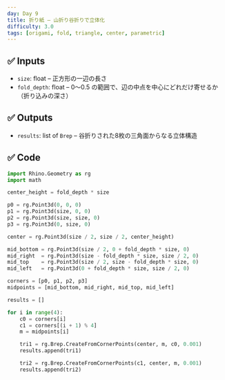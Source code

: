 ```yaml
---
day: Day 9
title: 折り紙 – 山折り谷折りで立体化
difficulty: 3.0
tags: [origami, fold, triangle, center, parametric]
---
```


## ✅ Inputs

- `size`: float – 正方形の一辺の長さ
- `fold_depth`: float – 0〜0.5 の範囲で、辺の中点を中心にどれだけ寄せるか（折り込みの深さ）

## ✅ Outputs

- `results`: list of `Brep` – 谷折りされた8枚の三角面からなる立体構造

## ✅ Code

```python
import Rhino.Geometry as rg
import math

center_height = fold_depth * size

p0 = rg.Point3d(0, 0, 0)
p1 = rg.Point3d(size, 0, 0)
p2 = rg.Point3d(size, size, 0)
p3 = rg.Point3d(0, size, 0)

center = rg.Point3d(size / 2, size / 2, center_height)

mid_bottom = rg.Point3d(size / 2, 0 + fold_depth * size, 0)
mid_right  = rg.Point3d(size - fold_depth * size, size / 2, 0)
mid_top    = rg.Point3d(size / 2, size - fold_depth * size, 0)
mid_left   = rg.Point3d(0 + fold_depth * size, size / 2, 0)

corners = [p0, p1, p2, p3]
midpoints = [mid_bottom, mid_right, mid_top, mid_left]

results = []

for i in range(4):
    c0 = corners[i]
    c1 = corners[(i + 1) % 4]
    m = midpoints[i]

    tri1 = rg.Brep.CreateFromCornerPoints(center, m, c0, 0.001)
    results.append(tri1)

    tri2 = rg.Brep.CreateFromCornerPoints(c1, center, m, 0.001)
    results.append(tri2)

```
